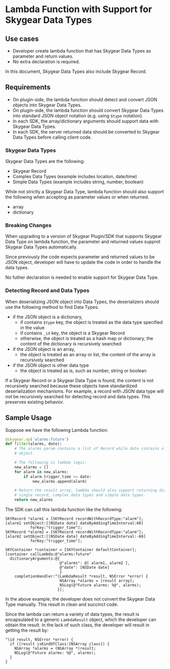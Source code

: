 # Lambda Function with Support for Skygear Data Types

## Use cases

* Developer create lambda function that has Skygear Data Types
  as parameter and return values.
* No extra declaration is required.

In this document, Skygear Data Types also include Skygear Record.

## Requirements

* On plugin-side, the lambda function should detect and convert JSON objects
  into Skygear Data Types.
* On plugin-side, the lambda function should convert Skygear Data
  Types into standard JSON object notation (e.g. using `$type` notation).
* In each SDK, the array/dictionary arguments should support data with Skygear
  Data Types.
* In each SDK, the server returned data should be converted to Skygear Data 
  Types before calling client code.

### Skygear Data Types

Skygear Data Types are the following:

* Skygear Record
* Complex Data Types (example includes location, date/time)
* Simple Data Types (example includes string, number, boolean)

While not strictly a Skygear Data Type, lambda function should also support the
following when accepting as parameter values or when returned.

* array
* dictionary

### Breaking Changes

When upgrading to a version of Skygear Plugin/SDK that supports Skygear Data
Type on lambda function, the parameter and returned values supprot Skygear Data
Types automatically.

Since previously the code expects parameter and returned values to be JSON
object, developer will have to update the code in order to handle the data
types.

No futher declaration is needed to enable support for Skygear Data Type.

### Detecting Record and Data Types

When deserializing JSON object into Data Types, the deserializers
should use the following method to find Data Types:

* if the JSON object is a dictionary,
  * if contains `$type` key, the object is treated as the data type specified
    in the value
  * if contains `_id` key, the object is a Skygear Record
  * otherwise, the object is treated as a hash map or dictionary, the content
    of the dictionary is recursively searched
* if the JSON object is an array,
  * the object is treated as an array or list, the content of the array
    is recursively searched
* if the JSON object is other data type
  * the object is treated as is, such as number, string or boolean

If a Skygear Record or a Skygear Data Type is found, the content is not
recursively searched because these objects have standardized deserialization
mechanisms. For example, a record with JSON data type will not be recursively
searched for detecting record and data types. This preserves existing behavior.

## Sample Usage

Suppose we have the following Lambda function:

```python
@skygear.op('alarms:future')
def filter(alarms, date):
    # The alarms param contains a list of Record while date contains a datetime
    # object.

    # The following is lambda logic:
    new_alarms = []
    for alarm in new_alarms:
        if alarm.trigger_time >= date:
            new_alarms.append(alarm)

    # Return the result array, lambda should also support returning dictionary,
    # single record, complex data types and simple data types.
    return new_alarms
```

The SDK can call this lambda function like the following:

```obj-c
SKYRecord *alarm1 = [SKYRecord recordWithRecordType:"alarm"];
[alarm1 setObject:[[NSDate date] dateByAddingTimeInterval:60]
           forKey:"trigger_time"];
SKYRecord *alarm2 = [SKYRecord recordWithRecordType:"alarm"];
[alarm2 setObject:[[NSDate date] dateByAddingTimeInterval:-60]
           forKey:"trigger_time"];

SKYContainer *container = [SKYContainer defaultContainer];
[container callLambda:@"alarms:future"
  dictionaryArguments:@{
                        @"alarms": @[ alarm1, alarm2 ],
                        @"date": [NSDate date]
                        }
    completionHandler:^(LambdaResult *result, NSError *error) {
                        NSArray *alarms = [result array];
                        NSLog(@"Future alarms: %@", alarms);
                       }];
```

In the above example, the developer does not convert the Skygear Data Type
manually. This result in clean and succinct code.

Since the lambda can return a variety of data types, the result is encapsulated
to a generic `LambdaResult` object, which the developer can obtain the result.
In the lack of such class, the developer will result in getting the result by:

```obj-c
^(id result, NSError *error) {
  if ([result isKindOfClass:[NSArray class]) {
    NSArray *alarms = (NSArray *)result;
    NSLog(@"Future alarms: %@", alarms);
  }
}
```

